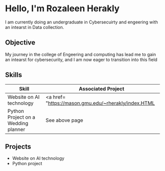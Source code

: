 # Hello, I'm Rozaleen Herakly 

I am currently doing an undergraduate in Cybersecuirty and engeering with an intearst in Data collection. 

## Objective

My journey in the college of Engeering and computing has lead me to gain an intearst for cybersecurity, and I am now eager to transition into this field

## Skills

| Skill                                         | Associated Project         |
|-----------------------------------------------|----------------------------|
| Website on AI technology                     | <a href= "https://mason.gmu.edu/~rherakly/index.HTML </a>|
| Python Project on a Wedding planner | See above page |


## Projects
- Website on AI technology 
- Python project 
